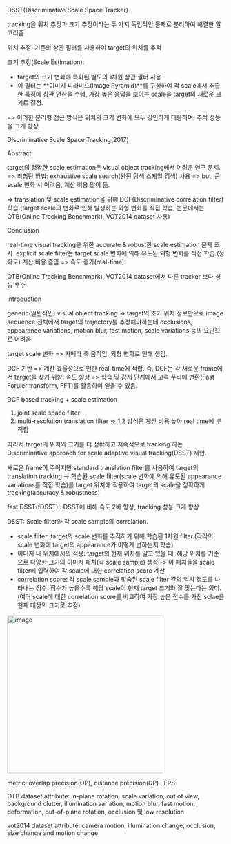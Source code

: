 DSST(Discriminative Scale Space Tracker)

tracking을 위치 추정과 크기 추정이라는 두 가지 독립적인 문제로 분리하여 해결한 알고리즘

위치 추정: 기존의 상관 필터를 사용하여 target의 위치를 추적

크기 추정(Scale Estimation): 
- target의 크기 변화에 특화된 별도의 1차원 상관 필터 사용
- 이 필터는 **이미지 피라미드(Image Pyramid)**를 구성하여 각 scale에서 추출한 특징에 상관 연산을 수행, 가장 높은 응답을 보이는 scale을 target의 새로운 크기로 결정.

=> 이러한 분리형 접근 방식은 위치와 크기 변화에 모두 강인하게 대응하며, 추적 성능을 크게 향상.



Discriminative Scale Space Tracking(2017)

Abstract

target의 정확한 scale estimation은 visual object tracking에서 어려운 연구 문제.
=> 최첨단 방법: exhaustive scale search(완전 탐색 스케일 검색) 사용
=> but, 큰 scale 변화 시 어려움, 계산 비용 많이 듦.

=> translation 및 scale estimation을 위해 DCF(Discriminative correlation filter) 학습.(target scale의 변화로 인해 발생하는 외형 변화를 직접 학습, 논문에서는 OTB(Online Tracking Benchmark), VOT2014 dataset 사용)


Conclusion

real-time visual tracking을 위한 accurate & robust한 scale estimation 문제 조사.
explicit scale filter는 target scale 변화에 의해 유도된 외형 변화를 직접 학습.(정확도)
계산 비용 줄임 => 속도 증가(real-time)

OTB(Online Tracking Benchmark), VOT2014 dataset에서 다른 tracker 보다 성능 우수


introduction

generic(일반적인) visual object tracking => target의 초기 위치 정보만으로 image sequence 전체에서 target의 trajectory를 추정해야하는데 occlusions, appearance variations, motion blur, fast motion, scale variations 등의 요인으로 어려움.

target scale 변화 => 카메라 축 움직임, 외형 변화로 인해 생김.

DCF 기반 => 계산 효율성으로 인한 real-time에 적합. 즉, DCF는 각 새로운 frame에서 target을 찾기 위함.
속도 향상 => 학습 및 감지 단계에서 고속 푸리에 변환(Fast Foruier transform, FFT)를 활용하여 얻을 수 있음.

DCF based tracking + scale estimation 
1. joint scale space filter
2. multi-resolution translation filter
=> 1,2 방식은 계산 비용 높아 real time에 부적합

따라서 target의 위치와 크기를 더 정확하고 지속적으로 tracking 하는 Discriminative approach for scale adaptive visual tracking(DSST) 제안.

새로운 frame이 주어지면 standard translation filter를 사용하여 target의 translation tracking -> 학습된 scale filter(scale 변화에 의해 유도된 appearance variations를 직접 학습)를 target 위치에 적용하여 target의 scale을 정확하게 tracking(accuracy & robustness)

fast DSST(fDSST) : DSST에 비해 속도 2배 향상, tracking 성능 크게 향상

DSST: Scale filter와 각 scale sample의 correlation.
- scale filter: target의 scale 변화를 추적하기 위해 학습된 1차원 filter.(각각의 scale 변화에 target의 appearance가 어떻게 변하는지 학습)
- 이미지 내 위치에서의 적용: target의 현재 위치를 알고 있을 때, 해당 위치를 기준으로 다양한 크기의 이미지 패치(각 scale sample) 생성 -> 이 패치들을 scale filter에 입력하여 각 scale에 대한 correlation score 계산
- correlation score: 각 scale sample과 학습된 scale filter 간의 일치 정도를 나타내는 점수. 점수가 높을수록 해당 scale이 현재 target 크기와 잘 맞는다는 의미.(여러 scale에 대한 correlation score를 비교하여 가장 높은 점수를 가진 sclae을 현재 대상의 크기로 추정)

<img width="362" height="366" alt="image" src="https://github.com/user-attachments/assets/482c8c8b-01bb-4463-a379-1e389fddd1c7" />


metric: overlap precision(OP), distance precision(DP) , FPS

OTB dataset attribute:
in-plane rotation, scale variation, out of view, background clutter, illumination variation, motion blur, fast motion, deformation, out-of-plane rotation, occlusion 및 low resolution

vot2014 dataset attribute:
camera motion, illumination change, occlusion, size change and motion change

